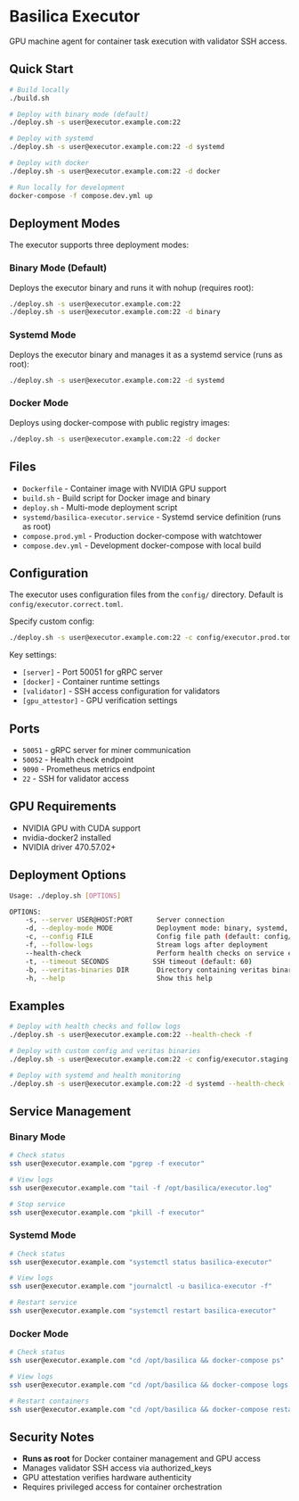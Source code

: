 # Basilica Executor

GPU machine agent for container task execution with validator SSH access.

## Quick Start

```bash
# Build locally
./build.sh

# Deploy with binary mode (default)
./deploy.sh -s user@executor.example.com:22

# Deploy with systemd
./deploy.sh -s user@executor.example.com:22 -d systemd

# Deploy with docker
./deploy.sh -s user@executor.example.com:22 -d docker

# Run locally for development
docker-compose -f compose.dev.yml up
```

## Deployment Modes

The executor supports three deployment modes:

### Binary Mode (Default)

Deploys the executor binary and runs it with nohup (requires root):

```bash
./deploy.sh -s user@executor.example.com:22
./deploy.sh -s user@executor.example.com:22 -d binary
```

### Systemd Mode

Deploys the executor binary and manages it as a systemd service (runs as root):

```bash
./deploy.sh -s user@executor.example.com:22 -d systemd
```

### Docker Mode

Deploys using docker-compose with public registry images:

```bash
./deploy.sh -s user@executor.example.com:22 -d docker
```

## Files

- `Dockerfile` - Container image with NVIDIA GPU support
- `build.sh` - Build script for Docker image and binary
- `deploy.sh` - Multi-mode deployment script
- `systemd/basilica-executor.service` - Systemd service definition (runs as root)
- `compose.prod.yml` - Production docker-compose with watchtower
- `compose.dev.yml` - Development docker-compose with local build

## Configuration

The executor uses configuration files from the `config/` directory. Default is `config/executor.correct.toml`.

Specify custom config:

```bash
./deploy.sh -s user@executor.example.com:22 -c config/executor.prod.toml
```

Key settings:

- `[server]` - Port 50051 for gRPC server
- `[docker]` - Container runtime settings
- `[validator]` - SSH access configuration for validators
- `[gpu_attestor]` - GPU verification settings

## Ports

- `50051` - gRPC server for miner communication
- `50052` - Health check endpoint
- `9090` - Prometheus metrics endpoint
- `22` - SSH for validator access

## GPU Requirements

- NVIDIA GPU with CUDA support
- nvidia-docker2 installed  
- NVIDIA driver 470.57.02+

## Deployment Options

```bash
Usage: ./deploy.sh [OPTIONS]

OPTIONS:
    -s, --server USER@HOST:PORT      Server connection
    -d, --deploy-mode MODE           Deployment mode: binary, systemd, docker (default: binary)
    -c, --config FILE                Config file path (default: config/executor.correct.toml)
    -f, --follow-logs                Stream logs after deployment
    --health-check                   Perform health checks on service endpoints
    -t, --timeout SECONDS           SSH timeout (default: 60)
    -b, --veritas-binaries DIR       Directory containing veritas binaries to deploy
    -h, --help                       Show this help
```

## Examples

```bash
# Deploy with health checks and follow logs
./deploy.sh -s user@executor.example.com:22 --health-check -f

# Deploy with custom config and veritas binaries
./deploy.sh -s user@executor.example.com:22 -c config/executor.staging.toml -b ../veritas/binaries

# Deploy with systemd and health monitoring
./deploy.sh -s user@executor.example.com:22 -d systemd --health-check -f
```

## Service Management

### Binary Mode

```bash
# Check status
ssh user@executor.example.com "pgrep -f executor"

# View logs
ssh user@executor.example.com "tail -f /opt/basilica/executor.log"

# Stop service
ssh user@executor.example.com "pkill -f executor"
```

### Systemd Mode

```bash
# Check status
ssh user@executor.example.com "systemctl status basilica-executor"

# View logs
ssh user@executor.example.com "journalctl -u basilica-executor -f"

# Restart service
ssh user@executor.example.com "systemctl restart basilica-executor"
```

### Docker Mode

```bash
# Check status
ssh user@executor.example.com "cd /opt/basilica && docker-compose ps"

# View logs
ssh user@executor.example.com "cd /opt/basilica && docker-compose logs -f"

# Restart containers
ssh user@executor.example.com "cd /opt/basilica && docker-compose restart"
```

## Security Notes

- **Runs as root** for Docker container management and GPU access
- Manages validator SSH access via authorized_keys
- GPU attestation verifies hardware authenticity
- Requires privileged access for container orchestration